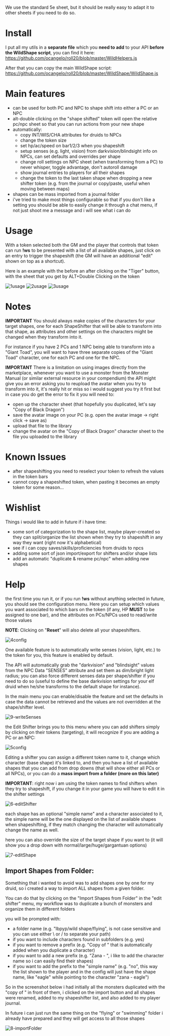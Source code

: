 We use the standard 5e sheet, but it should be really easy to adapt it to other sheets if you need to do so.

# Install
I put all my utils in a **separate file** which you **need to add** to your API **before the WildShape script**, you can find it here: https://github.com/ocangelo/roll20/blob/master/WildHelpers.js

After that you can copy the main WildShape script: https://github.com/ocangelo/roll20/blob/master/WildShape/WildShape.js

# Main features
* can be used for both PC and NPC to shape shift into either a PC or an NPC
* alt-double clicking on the "shape shifted" token will open the relative pc/npc sheet so that you can run actions from your new shape
* automatically:
    * copy INT/WIS/CHA attributes for druids to NPCs
    * change the token size
    * set hp/ac/speed on bar1/2/3 when you shapeshift
    * setup senses (e.g. light, vision) from darkvision/blindsight info on NPCs, can set defaults and overrides per shape
    * change roll settings on NPC sheet (when transforming from a PC) to never whisper, toggle advantage, don't autoroll damage
    * show journal entries to players for all their shapes
    * change the token to the last taken shape when dropping a new shifter token (e.g. from the journal or copy/paste, useful when moving between maps)
* shapes can be mass imported from a journal folder
* i've tried to make most things configurable so that if you don't like a setting you should be able to easily change it through a chat menu, if not just shoot me a message and i will see what i can do

# Usage
With a token selected both the GM and the player that controls that token can run **!ws** to be presented with a list of all available shapes, just click on an entry to trigger the shapeshift (the GM will have an additional "edit" shown on top as a shortcut).

Here is an example with the before an after clicking on the "Tiger" button, with the sheet that you get by ALT+Double Clicking on the token

![1usage](https://github.com/ocangelo/roll20/blob/master/WildShape/images/1-usage.JPG)
![2usage](https://github.com/ocangelo/roll20/blob/master/WildShape/images/2-usage.JPG)
![3usage](https://github.com/ocangelo/roll20/blob/master/WildShape/images/3-usage.JPG)

# Notes
**IMPORTANT** You should always make copies of the characters for your target shapes, one for each ShapeShifter that will be able to transform into that shape, as attributes and other settings on the characters might be changed when they transform into it.

For instance if you have 2 PCs and 1 NPC being able to transform into a "Giant Toad", you will want to have three separate copies of the "Giant Toad" character, one for each PC and one for the NPC.

**IMPORTANT** There is a limitation on using images directly from the marketplace, whenever you want to use a monster from the Monster Manual (or similar external resource in your compendium) the API might give you an error asking you to reupload the avatar when you try to transform into it, it's really hit or miss so i would suggest you try it first but in case you do get the error to fix it you will need to:

* open up the character sheet (that hopefully you duplicated, let's say "Copy of Black Dragon")
* save the avatar image on your PC (e.g. open the avatar image -> right click -> save as)
* upload that file to the library
* change the avatar on the "Copy of Black Dragon" character sheet to the file you uploaded to the library

# Known Issues
* after shapeshifting you need to reselect your token to refresh the values in the token bars
* cannot copy a shapeshifted token, when pasting it becomes an empty token for some reason... 

# Wishlist
Things i would like to add in future if i have time:
* some sort of categorization to the shape list, maybe player-created so they can split/organize the list shown when they try to shapeshift in any way they want (right now it's alphabetical)
* see if i can copy saves/skills/proficiencies from druids to npcs
* adding some sort of json import/export for shifters and/or shape lists
* add an automatic "duplicate & rename pc/npc" when adding new shapes

# Help

the first time you run it, or if you run **!ws** without anything selected in future, you should see the configuration menu.
Here you can setup which values you want associated to which bars on the token (if any, HP **MUST** to be assigned to one bar), and the attributes on PCs/NPCs used to read/write those values

**NOTE**: Clicking on "**Reset**" will also delete all your shapeshifters.

![4config](https://github.com/ocangelo/roll20/blob/master/WildShape/images/4-config.JPG)

One available feature is to automatically write senses (vision, light, etc.) to the token for you, this feature is enabled by default.

The API will automatically grab the "darkvision" and "blindsight" values from the NPC Data "SENSES" attribute and set them as dim/bright light radius; you can also force different senses data per shape/shifter if you need to do so (useful to define the base darkvision settings for your elf druid when he/she transforms to the default shape for instance).

In the main menu you can enable/disable the feature and set the defaults in case the data cannot be retrieved and the values are not overridden at the shape/shifter level.

![9-writeSenses](https://github.com/ocangelo/roll20/blob/master/WildShape/images/9-writeSenses.JPG)

the Edit Shifter brings you to this menu where you can add shifters simply by clicking on their tokens (targeting), it will recognize if you are adding a PC or an NPC:

![5config](https://github.com/ocangelo/roll20/blob/master/WildShape/images/5-config.JPG)

Editing a shifter you can assign a different token name to it, change which character (base shape) it's linked to, and then you have a list of available shapes that you can add from drop downs (that will show either all PCs or all NPCs), or you can do a **mass import from a folder (more on this later)**

**IMPORTANT**: right now i am using the token names to find shifters when they try to shapeshift, if you change it in your game you will have to edit it in the shifter settings

![6-editShifter](https://github.com/ocangelo/roll20/blob/master/WildShape/images/6-editShifter.JPG)

each shape has an optional "simple name" and a character associated to it, the simple name will be the one displayed on the list of available shapes when shapeshifting, if they match changing the character will automatically change the name as well.

here you can also override the size of the target shape if you want to (it will show you a drop down with normal/large/huge/gargantuan options)

![7-editShape](https://github.com/ocangelo/roll20/blob/master/WildShape/images/7-editShape.JPG)

## Import Shapes from Folder:

Something that i wanted to avoid was to add shapes one by one for my druid, so i created a way to import ALL shapes from a given folder.

You can do that by clicking on the "Import Shapes from Folder" in the "edit shifter" menu, my workflow was to duplicate a bunch of monsters and organize them in different folders

you will be prompted with:

* a folder name (e.g. "lbpyp/wild shape/flying", is not case sensitive and you can use either \ or / to separate your path)
* if you want to include characters found in subfolders (e.g. yes)
* if you want to remove a prefix (e.g. "Copy of " that is automatically added when you duplicate a character)
* if you want to add a new prefix (e.g. "Zana - ", i like to add the character name so i can easily find their shapes)
* if you want to add the prefix to the "simple name" (e.g. "no", this way the list shown to the player and in the config will just have the shape name, like "eagle" while pointing to the character "zana - eagle")


So in the screenshot below i had initially all the monsters duplicated with the "copy of " in front of them, i clicked on the import button and all shapes were renamed, added to my shapeshifter list, and also added to my player journal.

In future i can just run the same thing on the "flying" or "swimming" folder i already have prepared and they will get access to all those shapes

![8-importFolder](https://github.com/ocangelo/roll20/blob/master/WildShape/images/8-importFolder.JPG)
